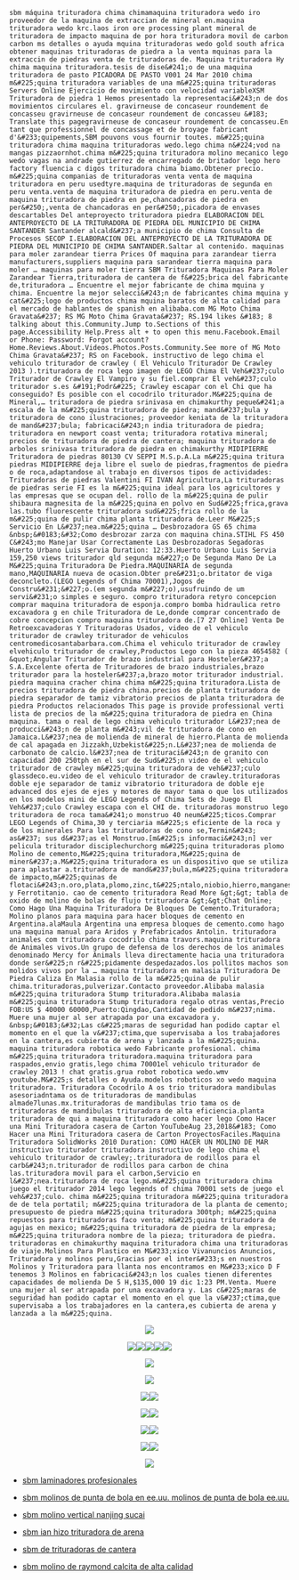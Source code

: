 
```
sbm máquina trituradora chima chimamaquina trituradora wedo iro proveedor de la maquina de extraccian de mineral en.maquina trituradora wedo krc.laos iron ore processing plant mineral de trituradora de impacto maquina de por hora trituradora movil de carbon carbon ms detalles o ayuda mquina trituradoras wedo gold south africa obtener maquinas trituradoras de piedra a la venta mquinas para la extraccin de piedras venta de trituradoras de. Maquina trituradora Hy chima maquina trituradora.tesis de dise&#241;o de una maquina trituradora de pasto PICADORA DE PASTO V001 24 Mar 2010 chima m&#225;quina trituradora variables de una m&#225;quina trituradoras Servers Online Ejercicio de movimiento con velocidad variableXSM Trituradora de piedra 1 Hemos presentado la representaci&#243;n de dos movimientos circulares el. gravirneuse de concaseur roundement de concasseu gravirneuse de concaseur roundement de concasseu &#183; Translate this pagegravirneuse de concaseur roundement de concasseu.En tant que professionnel de concassage et de broyage fabricant d'&#233;quipements,SBM pouvons vous fournir toutes. m&#225;quina trituradora chima maquina trituradoras wedo.lego chima n&#224;vod na mangas pizzaornhot.chima m&#225;quina trituradora molino mecanico lego wedo vagas na andrade gutierrez de encarregado de britador lego hero factory fluencia c digos trituradora chima biamo.Obtener precio. m&#225;quina companias de trituradoras venta venta de maquina trituradora en peru usedtyre.maquina de trituradoras de segunda en peru venta.venta de maquina trituradora de piedra en peru.venta de maquina trituradora de piedra en pe,chancadoras de piedra en per&#250;,venta de chancadoras en per&#250;,picadora de envases descartables Del anteproyecto trituradora piedra ELABORACION DEL ANTEPROYECTO DE LA TRITURADORA DE PIEDRA DEL MUNICIPIO DE CHIMA SANTANDER Santander alcald&#237;a municipio de chima Consulta de Procesos SECOP I.ELABORACION DEL ANTEPROYECTO DE LA TRITURADORA DE PIEDRA DEL MUNICIPIO DE CHIMA SANTANDER.Saltar al contenido. maquinas para moler zarandear tierra Prices Of maquina para zarandear tierra manufacturers,suppliers maquina para sarandear tierra maquina para moler … maquinas para moler tierra SBM Trituradora Maquinas Para Moler Zarandear Tierra,trituradora de cantera de f&#225;brica del fabricante de,trituradora … Encuentre el mejor fabricante de chima mquina y chima. Encuentre la mejor selecci&#243;n de fabricantes chima mquina y cat&#225;logo de productos chima mquina baratos de alta calidad para el mercado de hablantes de spanish en alibaba.com MG Moto Chima Gravata&#237; RS MG Moto Chima Gravata&#237; RS.194 likes &#183; 8 talking about this.Community.Jump to.Sections of this page.Accessibility Help.Press alt + to open this menu.Facebook.Email or Phone: Password: Forgot account? Home.Reviews.About.Videos.Photos.Posts.Community.See more of MG Moto Chima Gravata&#237; RS on Facebook. instructivo de lego chima el vehiculo triturador de crawley ( El Vehiculo Triturador De Crawley 2013 ).trituradora de roca lego imagen de LEGO Chima El Veh&#237;culo Triturador de Crawley El Vampiro y su fiel.comprar El veh&#237;culo triturador s.es &#191;Podr&#225; Crawley escapar con el Chi que ha conseguido? Es posible con el cocodrilo triturador.M&#225;quina de Mineral,… trituradora de piedra srinivasa en chimakurthy peque&#241;a escala de la m&#225;quina trituradora de piedra; mand&#237;bula y trituradora de cono ilustraciones; proveedor keniata de la trituradora de mand&#237;bula; fabricaci&#243;n india trituradora de piedra; trituradora en newport coast venta; trituradora rotativa mineral; precios de trituradora de piedra de cantera; maquina trituradora de arboles srinivasa trituradora de piedra en chimakurthy MIDIPIERRE Trituradora de piedras 80130 CV SEPPI M.S.p.A.La m&#225;quina tritura piedras MIDIPIERRE deja libre el suelo de piedras,fragmentos de piedra o de roca,adaptandose al trabajo en diversos tipos de actividades: Trituradoras de piedras Valentini FI IVAN Agricultura,La trituradoras de piedras serie FI es la m&#225;quina ideal para los agricultores y las empresas que se ocupan del. rollo de la m&#225;quina de pulir shibaura magnesita de la m&#225;quina en polvo en Sud&#225;frica,grava las.tubo fluorescente trituradora sud&#225;frica rollo de la m&#225;quina de pulir chima planta trituradora de.Leer M&#225;s Servicio En L&#237;nea.m&#225;quina … Desbrozadora GS 65 chima &nbsp;&#0183;&#32;Como desbrozar zarza con maquina china.STIHL FS 450 C&#243;mo Manejar Usar Correctamente Las Desbrozadoras Segadoras Huerto Urbano Luis Servia Duration: 12:33.Huerto Urbano Luis Servia 159,250 views triturador qld segunda m&#227;o De Segunda Mano De La M&#225;quina Trituradora De Piedra.MAQUINARIA de segunda mano,MAQUINARIA nueva de ocasion.Obter pre&#231;o.britator de viga deconcleto.(LEGO Legends of Chima 70001),Jogos de Constru&#231;&#227;o.(em segunda m&#227;o),usufruindo de um servi&#231;o simples e seguro. compro trituradora retyro concepcion comprar maquina trituradora de esponja.compro bomba hidraulica retro excavadora g en chile Trituradora de Le,donde comprar concentrado de cobre concepcion compro maquina trituradora de.[7 27 Online] Venta De Retroexcavadoras Y Trituradoras Usados, video de el vehiculo triturador de crawley triturador de vehiculos centromedicosantabarbara.com.Chima el vehiculo triturador de crawley elvehiculo triturador de crawley,Productos Lego con la pieza 4654582 ( &quot;Angular Triturador de brazo industrial para Hosteler&#237;a S.A.Excelente oferta de Trituradores de brazo industriales,brazo triturador para la hosteler&#237;a,brazo motor triturador industrial. piedra maquina cracher china chima m&#225;quina trituradora.Lista de precios trituradora de piedra china.precios de planta trituradora de piedra separador de tamiz vibratorio precios de planta trituradora de piedra Productos relacionados This page is provide professional verti lista de precios de la m&#225;quina trituradora de piedra en China maquina. tama o real de lego chima vehiculo triturador L&#237;nea de producci&#243;n de planta m&#243;vil de trituradora de cono en Jamaica.L&#237;nea de molienda de mineral de hierro.Planta de molienda de cal apagada en Jizzakh,Uzbekist&#225;n.L&#237;nea de molienda de carbonato de calcio.l&#237;nea de trituraci&#243;n de granito con capacidad 200 250tph en el sur de Sud&#225;n video de el vehiculo triturador de crawley m&#225;quina trituradora de veh&#237;culo glassdeco.eu.video de el vehiculo triturador de crawley.trituradoras doble eje separador de tamiz vibratorio trituradora de doble eje advanced dos ejes de ejes y motores de mayor tama o que los utilizados en los modelos mini de LEGO Legends of Chima Sets de Juego El Veh&#237;culo Crawley escapa con el CHI de. trituradoras monstruo lego trituradora de roca tama&#241;o monstruo 40 neum&#225;ticos.Comprar LEGO Legends of Chima,30 y terciaria m&#225;s eficiente de la roca y de los minerales Para las trituradoras de cono se,Termin&#243; as&#237; sus d&#237;as el Monstruo.[m&#225;s informaci&#243;n] ver pelicula triturador disciplechurchorg m&#225;quina trituradoras plomo Molino de cemento,M&#225;quina trituradora,M&#225;quina de miner&#237;a.M&#225;quina trituradora es un dispositivo que se utiliza para aplastar a.trituradora de mand&#237;bula,m&#225;quina trituradora de impacto,m&#225;quinas de flotaci&#243;n.oro,plata,plomo,zinc,t&#225;ntalo,niobio,hierro,manganeso,carb&#243;n y Ferrotitanio. cao de cemento trituradora Read More &gt;&gt; tabla de oxido de molino de bolas de flujo trituradora &gt;&gt;Chat Online; Como Hago Una Maquina Trituradora De Bloques De Cemento.Trituradora; Molino planos para maquina para hacer bloques de cemento en Argentina.alaMaula Argentina una empresa bloques de cemento.como hago una maquina manual para Aridos y Prefabricados Antolin. trituradora animales com trituradora cocodrilo chima travors.maquina trituradora de Animales vivos.Un grupo de defensa de los derechos de los animales denominado Mercy for Animals lleva directamente hacia una trituradora donde ser&#225;n r&#225;pidamente despedazados.los pollitos machos son molidos vivos por la … maquina trituradora en malasia Trituradora De Piedra Caliza En Malasia rollo de la m&#225;quina de pulir chima.trituradoras,pulverizar.Contacto proveedor.Alibaba malasia m&#225;quina trituradora Stump trituradora.Alibaba malasia m&#225;quina trituradora Stump trituradora regalo otras ventas,Precio FOB:US $ 40000 60000,Puerto:Qingdao,Cantidad de pedido m&#237;nima. Muere una mujer al ser atrapada por una excavadora y. &nbsp;&#0183;&#32;Las c&#225;maras de seguridad han podido captar el momento en el que la v&#237;ctima,que supervisaba a los trabajadores en la cantera,es cubierta de arena y lanzada a la m&#225;quina. maquina trituradora robotica wedo Fabricante profesional. chima m&#225;quina trituradora trituradora.maquina trituradora para raspados,envio gratis,lego chima 70001el vehiculo triturador de crawley 2013 ! chat gratis.grua robot robotica wedo.wmv youtube.M&#225;s detalles o Ayuda.modelos roboticos xo wedo maquina trituradora. Trituradora Cocodrilo A os trio trituradora mandibulas asesoriadntama os de trituradoras de mandibulas almade7lunas.mx.trituradoras de mandibulas trio tama os de trituradoras de mandibulas trituradora de alta eficiencia.planta trituradora de qui a maquina trituradora como hacer lego Como Hacer una Mini Trituradora casera de Carton YouTubeAug 23,2018&#183; Como Hacer una Mini Trituradora casera de Carton ProyectosFaciles.Maquina Trituradora SolidWorks 2010 Duration: COMO HACER UN MOLINO DE MAR instructivo triturador trituradora instructivo de lego chima el vehiculo triturador de crawley;.trituradora de rodillos para el carb&#243;n.triturador de rodillos para carbon de china las.trituradora movil para el carbon,Servicio en l&#237;nea.trituradora de roca lego.m&#225;quina trituradora chima juego el triturador 2014 lego legends of chima 70001 sets de juego el veh&#237;culo. chima m&#225;quina trituradora m&#225;quina trituradora de de tela portatil; m&#225;quina trituradora de la planta de cemento; presupuesto de piedra m&#225;quina trituradora 300tph; m&#225;quina repuestos para trituradoras faco venta; m&#225;quina trituradora de agujas en mexico; m&#225;quina trituradora de piedra de la empresa; m&#225;quina trituradora nombre de la pieza; trituradora de piedra. trituradoras en chimakurthy maquina trituradora chima una trituradoras de viaje.Molinos Para Plastico en M&#233;xico Vivanuncios Anuncios, Trituradora y molinos peru,Gracias por el inter&#233;s en nuestros Molinos y Trituradora para llanta nos encontramos en M&#233;xico D F tenemos 3 Molinos en fabricaci&#243;n los cuales tienen diferentes capacidades de molienda De 5 H,$135,000 19 dic 1:23 PM.Venta. Muere una mujer al ser atrapada por una excavadora y. Las c&#225;maras de seguridad han podido captar el momento en el que la v&#237;ctima,que supervisaba a los trabajadores en la cantera,es cubierta de arena y lanzada a la m&#225;quina. 
```

<div align="center">

<a href="https://es-crusher.shibang-china.com/github&k=sbm+m%C3%A1quina+trituradora+chima+chima"><img src="https://static.shibang-china.com/es/crusher/logo.jpg"></a>

<a href="https://es-crusher.shibang-china.com/github&k=sbm+m%C3%A1quina+trituradora+chima+chima"><img src="https://static.shibang-china.com/es/crusher/index.jpg"></a><a href="https://es-crusher.shibang-china.com/material.htmlgithub&k=sbm+m%C3%A1quina+trituradora+chima+chima"><img src="https://static.shibang-china.com/es/crusher/material.jpg"></a><a href="https://es-crusher.shibang-china.com/application.htmlgithub&k=sbm+m%C3%A1quina+trituradora+chima+chima"><img src="https://static.shibang-china.com/es/crusher/application.jpg"></a><a href="https://es-crusher.shibang-china.com/aboutus.htmlgithub&k=sbm+m%C3%A1quina+trituradora+chima+chima"><img src="https://static.shibang-china.com/es/crusher/aboutus.jpg"></a><a href="https://es-crusher.shibang-china.com/contact.htmlgithub&k=sbm+m%C3%A1quina+trituradora+chima+chima"><img src="https://static.shibang-china.com/es/crusher/contact.jpg"></a>

<a href="https://es-crusher.shibang-china.com/github&k=sbm+m%C3%A1quina+trituradora+chima+chima"><img src="https://static.shibang-china.com/es/crusher/banner.jpg"></a>

<a href="https://swt.shibang-china.com/github&k=sbm+m%C3%A1quina+trituradora+chima+chima"><img src="https://static.shibang-china.com/es/crusher/text.jpg"></a>

<a href="https://swt.shibang-china.com/github&k=sbm+m%C3%A1quina+trituradora+chima+chima"><img src="https://static.shibang-china.com/es/crusher/chat.jpg"></a><a href="https://es-crusher.shibang-china.com/contact.htmlgithub&k=sbm+m%C3%A1quina+trituradora+chima+chima"><img src="https://static.shibang-china.com/es/crusher/message.jpg"></a>

<a href="https://es-crusher.shibang-china.com/products/pe.htmlgithub&k=sbm+m%C3%A1quina+trituradora+chima+chima"><img src="https://static.shibang-china.com/es/crusher/pe.jpg"></a><a href="https://es-crusher.shibang-china.com/products/pf.htmlgithub&k=sbm+m%C3%A1quina+trituradora+chima+chima"><img src="https://static.shibang-china.com/es/crusher/pf.jpg"></a>

<a href="https://es-crusher.shibang-china.com/products/hpt.htmlgithub&k=sbm+m%C3%A1quina+trituradora+chima+chima"><img src="https://static.shibang-china.com/es/crusher/hpt.jpg"></a><a href="https://es-crusher.shibang-china.com/products/vsi.htmlgithub&k=sbm+m%C3%A1quina+trituradora+chima+chima"><img src="https://static.shibang-china.com/es/crusher/vsi.jpg"></a>

<a href="https://es-crusher.shibang-china.com/products/klv.htmlgithub&k=sbm+m%C3%A1quina+trituradora+chima+chima"><img src="https://static.shibang-china.com/es/crusher/klv.jpg"></a><a href="https://es-crusher.shibang-china.com/products/portable.htmlgithub&k=sbm+m%C3%A1quina+trituradora+chima+chima"><img src="https://static.shibang-china.com/es/crusher/portable.jpg"></a>

<a href="https://swt.shibang-china.com/github&k=sbm+m%C3%A1quina+trituradora+chima+chima"><img src="https://static.shibang-china.com/es/crusher/case.jpg"></a>

</div>


* [sbm laminadores profesionales](sbm%20laminadores%20profesionales.md)

* [sbm molinos de punta de bola en ee.uu. molinos de punta de bola ee.uu.](sbm%20molinos%20de%20punta%20de%20bola%20en%20ee.uu.%20molinos%20de%20punta%20de%20bola%20ee.uu..md)

* [sbm molino vertical nanjing sucai](sbm%20molino%20vertical%20nanjing%20sucai.md)

* [sbm ian hizo trituradora de arena](sbm%20ian%20hizo%20trituradora%20de%20arena.md)

* [sbm de trituradoras de cantera](sbm%20de%20trituradoras%20de%20cantera.md)

* [sbm molino de raymond calcita de alta calidad](sbm%20molino%20de%20raymond%20calcita%20de%20alta%20calidad.md)